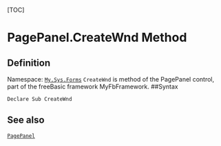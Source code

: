 [TOC]
# PagePanel.CreateWnd Method

## Definition
Namespace: [`My.Sys.Forms`](My.Sys.Forms.md)
`CreateWnd` is method of the PagePanel control, part of the freeBasic framework MyFbFramework.
##Syntax
```freeBasic
Declare Sub CreateWnd
```

## See also
[`PagePanel`](PagePanel.md)
